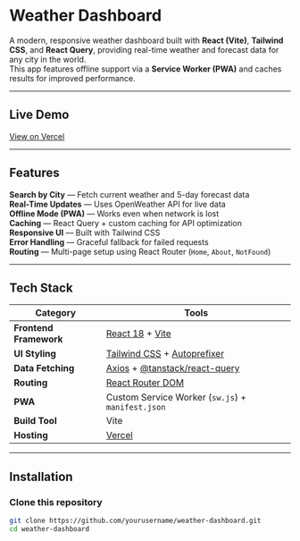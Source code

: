 # Weather Dashboard

A modern, responsive weather dashboard built with **React (Vite)**, **Tailwind CSS**, and **React Query**, providing real-time weather and forecast data for any city in the world.  
This app features offline support via a **Service Worker (PWA)** and caches results for improved performance.

---

## Live Demo
[View on Vercel](https://capstone-project-sigma-eight.vercel.app/)

---

## Features

**Search by City** — Fetch current weather and 5-day forecast data  
**Real-Time Updates** — Uses OpenWeather API for live data  
**Offline Mode (PWA)** — Works even when network is lost  
**Caching** — React Query + custom caching for API optimization  
**Responsive UI** — Built with Tailwind CSS  
**Error Handling** — Graceful fallback for failed requests  
**Routing** — Multi-page setup using React Router (`Home`, `About`, `NotFound`)  

---

## Tech Stack

| Category | Tools |
|-----------|--------|
| **Frontend Framework** | [React 18](https://react.dev/) + [Vite](https://vitejs.dev/) |
| **UI Styling** | [Tailwind CSS](https://tailwindcss.com/) + [Autoprefixer](https://github.com/postcss/autoprefixer) |
| **Data Fetching** | [Axios](https://axios-http.com/) + [@tanstack/react-query](https://tanstack.com/query/latest) |
| **Routing** | [React Router DOM](https://reactrouter.com/) |
| **PWA** | Custom Service Worker (`sw.js`) + `manifest.json` |
| **Build Tool** | Vite |
| **Hosting** | [Vercel](https://vercel.com/) |

---

## Installation

### Clone this repository
```bash
git clone https://github.com/yourusername/weather-dashboard.git
cd weather-dashboard
